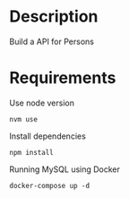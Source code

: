 Description
===

Build a API for Persons

Requirements
===

Use node version

```
nvm use
```

Install dependencies

```
npm install
```

Running MySQL using Docker

```
docker-compose up -d
```
